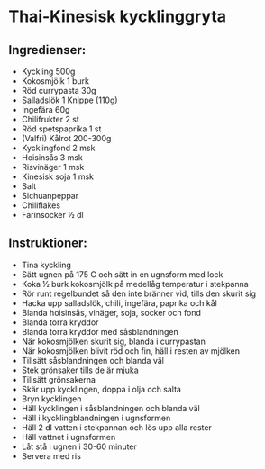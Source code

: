 # Thai-Kinesisk kycklinggryta

## Ingredienser:

- Kyckling 500g
- Kokosmjölk 1 burk
- Röd currypasta 30g
- Salladslök 1 Knippe (110g)
- Ingefära 60g
- Chilifrukter 2 st
- Röd spetspaprika 1 st
- (Valfri) Kålrot 200-300g
- Kycklingfond 2 msk
- Hoisinsås 3 msk
- Risvinäger 1 msk
- Kinesisk soja 1 msk
- Salt
- Sichuanpeppar
- Chiliflakes
- Farinsocker ½ dl

## Instruktioner:

- Tina kyckling
- Sätt ugnen på 175 C och sätt in en ugnsform med lock
- Koka ½ burk kokosmjölk på medellåg temperatur i stekpanna
- Rör runt regelbundet så den inte bränner vid, tills den skurit sig
- Hacka upp salladslök, chili, ingefära, paprika och kål
- Blanda hoisinsås, vinäger, soja, socker och fond
- Blanda torra kryddor
- Blanda torra kryddor med såsblandningen
- När kokosmjölken skurit sig, blanda i currypastan
- När kokosmjölken blivit röd och fin, häll i resten av mjölken
- Tillsätt såsblandningen och blanda väl
- Stek grönsaker tills de är mjuka
- Tillsätt grönsakerna
- Skär upp kycklingen, doppa i olja och salta
- Bryn kycklingen
- Häll kycklingen i såsblandningen och blanda väl
- Häll i kycklingblandningen i ugnsformen
- Häll 2 dl vatten i stekpannan och lös upp alla rester
- Häll vattnet i ugnsformen
- Låt stå i ugnen i 30-60 minuter
- Servera med ris
